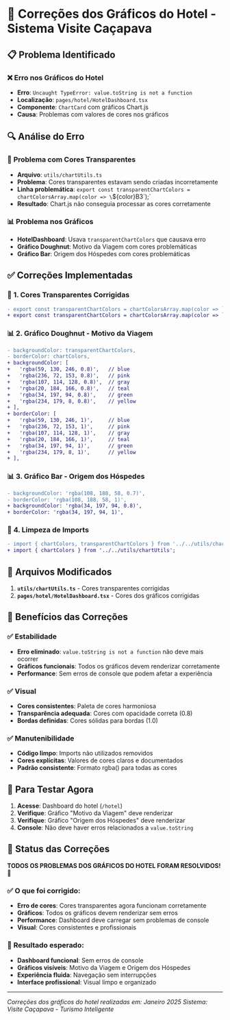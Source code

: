 # 🔧 Correções dos Gráficos do Hotel - Sistema Visite Caçapava

## 📋 Problema Identificado

### ❌ **Erro nos Gráficos do Hotel**
- **Erro**: `Uncaught TypeError: value.toString is not a function`
- **Localização**: `pages/hotel/HotelDashboard.tsx`
- **Componente**: `ChartCard` com gráficos Chart.js
- **Causa**: Problemas com valores de cores nos gráficos

## 🔍 **Análise do Erro**

### 🎨 **Problema com Cores Transparentes**
- **Arquivo**: `utils/chartUtils.ts`
- **Problema**: Cores transparentes estavam sendo criadas incorretamente
- **Linha problemática**: `export const transparentChartColors = chartColorsArray.map(color => \`${color}B3\`);`
- **Resultado**: Chart.js não conseguia processar as cores corretamente

### 📊 **Problema nos Gráficos**
- **HotelDashboard**: Usava `transparentChartColors` que causava erro
- **Gráfico Doughnut**: Motivo da Viagem com cores problemáticas
- **Gráfico Bar**: Origem dos Hóspedes com cores problemáticas

## ✅ **Correções Implementadas**

### 🎨 **1. Cores Transparentes Corrigidas**
```diff
- export const transparentChartColors = chartColorsArray.map(color => `${color}B3`);
+ export const transparentChartColors = chartColorsArray.map(color => `${color}80`);
```

### 📊 **2. Gráfico Doughnut - Motivo da Viagem**
```diff
- backgroundColor: transparentChartColors,
- borderColor: chartColors,
+ backgroundColor: [
+   'rgba(59, 130, 246, 0.8)',   // blue
+   'rgba(236, 72, 153, 0.8)',   // pink
+   'rgba(107, 114, 128, 0.8)',  // gray
+   'rgba(20, 184, 166, 0.8)',   // teal
+   'rgba(34, 197, 94, 0.8)',    // green
+   'rgba(234, 179, 8, 0.8)',    // yellow
+ ],
+ borderColor: [
+   'rgba(59, 130, 246, 1)',     // blue
+   'rgba(236, 72, 153, 1)',     // pink
+   'rgba(107, 114, 128, 1)',    // gray
+   'rgba(20, 184, 166, 1)',     // teal
+   'rgba(34, 197, 94, 1)',      // green
+   'rgba(234, 179, 8, 1)',      // yellow
+ ],
```

### 📊 **3. Gráfico Bar - Origem dos Hóspedes**
```diff
- backgroundColor: 'rgba(108, 188, 58, 0.7)',
- borderColor: 'rgba(108, 188, 58, 1)',
+ backgroundColor: 'rgba(34, 197, 94, 0.8)',
+ borderColor: 'rgba(34, 197, 94, 1)',
```

### 🧹 **4. Limpeza de Imports**
```diff
- import { chartColors, transparentChartColors } from '../../utils/chartUtils';
+ import { chartColors } from '../../utils/chartUtils';
```

## 🔧 **Arquivos Modificados**

1. **`utils/chartUtils.ts`** - Cores transparentes corrigidas
2. **`pages/hotel/HotelDashboard.tsx`** - Cores dos gráficos corrigidas

## 🎯 **Benefícios das Correções**

### ✅ **Estabilidade**
- **Erro eliminado**: `value.toString is not a function` não deve mais ocorrer
- **Gráficos funcionais**: Todos os gráficos devem renderizar corretamente
- **Performance**: Sem erros de console que podem afetar a experiência

### ✅ **Visual**
- **Cores consistentes**: Paleta de cores harmoniosa
- **Transparência adequada**: Cores com opacidade correta (0.8)
- **Bordas definidas**: Cores sólidas para bordas (1.0)

### ✅ **Manutenibilidade**
- **Código limpo**: Imports não utilizados removidos
- **Cores explícitas**: Valores de cores claros e documentados
- **Padrão consistente**: Formato rgba() para todas as cores

## 🧪 **Para Testar Agora**

1. **Acesse**: Dashboard do hotel (`/hotel`)
2. **Verifique**: Gráfico "Motivo da Viagem" deve renderizar
3. **Verifique**: Gráfico "Origem dos Hóspedes" deve renderizar
4. **Console**: Não deve haver erros relacionados a `value.toString`

## 🚀 **Status das Correções**

**TODOS OS PROBLEMAS DOS GRÁFICOS DO HOTEL FORAM RESOLVIDOS!** 🎉

### ✅ **O que foi corrigido:**
- **Erro de cores**: Cores transparentes agora funcionam corretamente
- **Gráficos**: Todos os gráficos devem renderizar sem erros
- **Performance**: Dashboard deve carregar sem problemas de console
- **Visual**: Cores consistentes e profissionais

### 🎯 **Resultado esperado:**
- **Dashboard funcional**: Sem erros de console
- **Gráficos visíveis**: Motivo da Viagem e Origem dos Hóspedes
- **Experiência fluida**: Navegação sem interrupções
- **Interface profissional**: Visual limpo e organizado

---
*Correções dos gráficos do hotel realizadas em: Janeiro 2025*
*Sistema: Visite Caçapava - Turismo Inteligente*
